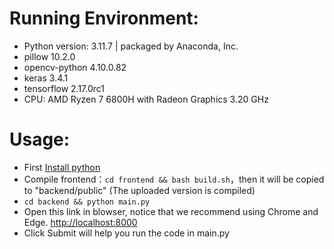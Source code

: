 # Running Environment:
* Python version: 3.11.7 | packaged by Anaconda, Inc.  
* pillow 10.2.0  
* opencv-python 4.10.0.82  
* keras 3.4.1  
* tensorflow 2.17.0rc1  
* CPU: AMD Ryzen 7 6800H with Radeon Graphics 3.20 GHz  

# Usage:
* First [Install python](https://www.python.org/downloads/)
* Compile frontend：`cd frontend && bash build.sh`，then it will be copied to "backend/public" (The uploaded version is compiled)
* `cd backend && python main.py`
* Open this link in blowser, notice that we recommend using Chrome and Edge. [http://localhost:8000](http://localhost:8000)
* Click Submit will help you run the code in main.py

  
